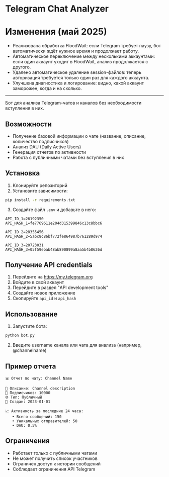 # Telegram Chat Analyzer

# Изменения (май 2025)

- Реализована обработка FloodWait: если Telegram требует паузу, бот автоматически ждёт нужное время и продолжает работу.
- Автоматическое переключение между несколькими аккаунтами: если один аккаунт уходит в FloodWait, анализ продолжается с другого.
- Удалено автоматическое удаление session-файлов: теперь авторизация требуется только один раз для каждого аккаунта.
- Улучшена диагностика и логирование: видно, какой аккаунт заморожен, когда и на сколько.

---

Бот для анализа Telegram-чатов и каналов без необходимости вступления в них.

## Возможности

- Получение базовой информации о чате (название, описание, количество подписчиков)
- Анализ DAU (Daily Active Users)
- Генерация отчетов по активности
- Работа с публичными чатами без вступления в них

## Установка

1. Клонируйте репозиторий
2. Установите зависимости:
```bash
pip install -r requirements.txt
```

3. Создайте файл `.env` и добавьте в него:
```
API_ID_1=26192350
API_HASH_1=fe7769611e204d315399846c13c8bbc6

API_ID_2=28355456
API_HASH_2=5abc8c86bf772fe864987b761289d974

API_ID_3=20723031
API_HASH_3=05f59ebab48ab890899a8aa5b4b8626d

```

## Получение API credentials

1. Перейдите на https://my.telegram.org
2. Войдите в свой аккаунт
3. Перейдите в раздел "API development tools"
4. Создайте новое приложение
5. Скопируйте `api_id` и `api_hash`

## Использование

1. Запустите бота:
```bash
python bot.py
```

2. Введите username канала или чата для анализа (например, @channelname)

## Пример отчета

```
📊 Отчет по чату: Channel Name

📝 Описание: Channel description
👥 Подписчиков: 10000
🌐 Тип: Публичный
📅 Создан: 2023-01-01

📈 Активность за последние 24 часа:
   • Всего сообщений: 150
   • Уникальных отправителей: 50
   • DAU: 0.5%
```

## Ограничения

- Работает только с публичными чатами
- Не может получить список участников
- Ограничен доступ к истории сообщений
- Соблюдает ограничения API Telegram 